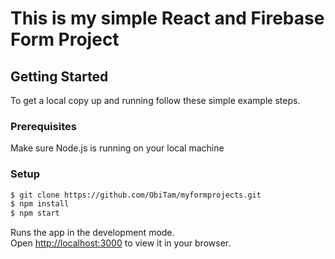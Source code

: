 # This is my simple React and Firebase Form Project

## Getting Started

To get a local copy up and running follow these simple example steps.

### Prerequisites

Make sure Node.js is running on your local machine

### Setup

~~~bash
$ git clone https://github.com/ObiTam/myformprojects.git
$ npm install
$ npm start
~~~

Runs the app in the development mode.\
Open [http://localhost:3000](http://localhost:3000) to view it in your browser.


